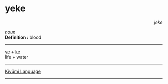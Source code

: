 
# yeke

<div align="right"><i>jeke</i></div>

*noun*  
**Definition :** blood  

---

[ye](ye.md) + [ke](ke.md)  
life + water  

---

[Kivümi Language](../README.md)

---
